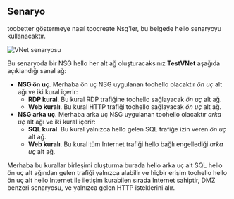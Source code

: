 ## <a name="scenario"></a>Senaryo
toobetter göstermeye nasıl toocreate Nsg'ler, bu belgede hello senaryoyu kullanacaktır.

![VNet senaryosu](./media/virtual-networks-create-nsg-scenario-include/figure1.png)

Bu senaryoda bir NSG hello her alt ağ oluşturacaksınız **TestVNet** aşağıda açıklandığı sanal ağ: 

* **NSG ön uç**. Merhaba ön uç NSG uygulanan toohello olacaktır *ön uç* alt ağı ve iki kural içerir:    
  * **RDP kural**. Bu kural RDP trafiğine toohello sağlayacak *ön uç* alt ağ.
  * **Web kuralı**. Bu kural HTTP trafiği toohello sağlayacak *ön uç* alt ağ.
* **NSG arka uç**. Merhaba arka uç NSG uygulanan toohello olacaktır *arka uç* alt ağı ve iki kural içerir:    
  * **SQL kural**. Bu kural yalnızca hello gelen SQL trafiğe izin veren *ön uç* alt ağ.
  * **Web kuralı**. Bu kural tüm Internet trafiği hello bağlı engellediği *arka uç* alt ağ.

Merhaba bu kurallar birleşimi oluşturma burada hello arka uç alt SQL hello ön uç alt ağından gelen trafiği yalnızca alabilir ve hiçbir erişim toohello hello ön uç alt hello Internet ile iletişim kurabilen sırada Internet sahiptir, DMZ benzeri senaryosu, ve yalnızca gelen HTTP isteklerini alır.

